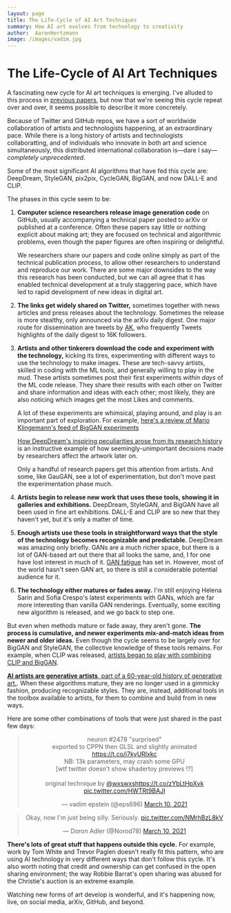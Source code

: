 ```yaml
---
layout: page
title: The Life-Cycle of AI Art Techniques
summary: How AI art evolves from technology to creativity
author:  AaronHertzmann
image: /images/vadim.jpg
---
```




# The Life-Cycle of AI Art Techniques

A fascinating new cycle for AI art techniques is emerging. I've alluded to this process in [previous papers](https://cacm.acm.org/magazines/2020/5/244330-computers-do-not-make-art-people-do/fulltext), but now that we're seeing this cycle repeat over and over, it seems possible to describe it more concretely.

Because of Twitter and GitHub repos, we have a sort of worldwide collaboration of artists and technologists happening, at an extraordinary pace. While there is a long history of artists and technologists collaboratting, and of individuals who innovate in both art and science simultaneously, this distributed international collaboration is—dare I say—_completely unprecedented_.

Some of the most significant AI algorithms that have fed this cycle are: DeepDream, StyleGAN, pix2pix, CycleGAN, BigGAN, and now DALL-E and CLIP.

The phases in this cycle seem to be:

1. **Computer science researchers release image generation code** on GitHub, usually accompanying a technical paper posted to arXiv or published at a conference.  Often these papers say little or nothing explicit about making art; they are focused on technical and algorithmic problems, even though the paper figures are often inspiring or delightful. 

   We researchers share our papers and code online simply as part of the technical publication process, to allow other researchers to understand and reproduce our work.   There are some major downsides to the way this research has been conducted, but we can all agree that it has enabled technical development at a truly staggering pace, which have led to rapid development of new ideas in digital art.


2. **The links get widely shared on Twitter,** sometimes together with news articles and press releases about the technology.  Sometimes the release is more stealthy, only announced via the arXiv daily digest. One major route for dissemination are tweets by [AK](https://twitter.com/ak92501), who frequently Tweets highlights of the daily digest to  16K followers. 


3. **Artists and other tinkerers download the code and experiment with the technology,** kicking its tires, experimenting with different ways to use the technology to make images.  These are tech-savvy artists, skilled in coding with the ML tools, and generally willing to play in the mud. These artists sometimes post their first experiments _within days_ of the ML code release.  They share their results with each other on Twitter and share information and ideas with each other; most likely, they are also noticing which images get the most Likes and comments.     


    A lot of these experiments are whimsical, playing around, and play is an important part of exploration.  For example, [here's a review of Mario Klingemann's feed of BigGAN experiments](https://hyperallergic.com/481969/an-ai-artists-twitter-feed-is-an-art-gallery/)

    [How DeepDream's inspiring peculiarities arose from its research history](/2020/12/29/deepdream.html) is an instructive example of how seemingly-unimportant decisions made by researchers affect the artwork later on. 

     Only a handful of research papers get this attention from artists. And some, like GauGAN, see a lot of experimentation, but don't move past the experimentation phase much.


4. **Artists begin to release new work that uses these tools, showing it in galleries and exhibitions.** DeepDream, StyleGAN, and BigGAN have all been used in fine art exhibitions. DALL-E and CLIP are so new that they haven't yet, but it's only a matter of time.

5. **Enough artists use these tools in straightforward ways that the style of the technology becomes recognizable and predictable.** DeepDream was amazing only briefly. GANs are a much richer space, but there is a lot of GAN-based art out there that all looks the same, and, I for one have lost interest in much of it. [GAN fatigue](https://www.mitpressjournals.org/doi/abs/10.1162/leon_a_01930) has set in.  However, most of the world hasn't seen GAN art, so there is still a considerable potential audience for it.

6. **The technology either matures or fades away.** 
I'm still enjoying Helena Sarin and Sofia Crespo's latest experiments with GANs, which are far more interesting than vanilla GAN renderings. Eventually, some exciting new algorithm is released, and we go back to step one.

But even when methods mature or fade away, they aren't gone. 
**The process is cumulative, and newer experiments mix-and-match ideas from newer and older ideas.**  Even though the cycle seems to be largely over for BigGAN and StyleGAN, the collective knowledge of these tools remains. For example, when CLIP was released, [artists began to play with combining CLIP and BigGAN](https://twitter.com/advadnoun/status/1351038053033406468?s=20). 

[**AI artists are generative artists**, part of a 60-year-old history of generative art.](https://www.artnews.com/art-in-america/features/generative-art-tools-flash-processing-neural-networks-1202674657/). 
When these algorithms mature, they are no longer used in a gimmicky fashion, producing recognizable styles. They are, instead, additional tools in the toolbox available to artists, for them to combine and build from in new ways.

Here are some other combinations of tools that were just shared in the past few days:

<center>
<blockquote class="twitter-tweet"><p lang="en" dir="ltr">neuron #2478 &quot;surprised&quot;<br>exported to CPPN then GLSL and slightly animated <a href="https://t.co/j7kyURlxkc">https://t.co/j7kyURlxkc</a><br>NB: 13k parameters, may crash some GPU<br>[wtf twitter doesn&#39;t show shadertoy previews !?]<br><br>original technique by <a href="https://twitter.com/wxswxs?ref_src=twsrc%5Etfw">@wxswxs</a><a href="https://t.co/zYbLtHpXvk">https://t.co/zYbLtHpXvk</a> <a href="https://t.co/HWTRt9BAJI">pic.twitter.com/HWTRt9BAJI</a></p>&mdash; vadim epstein (@eps696) <a href="https://twitter.com/eps696/status/1369460655846264835?ref_src=twsrc%5Etfw">March 10, 2021</a></blockquote> <script async src="https://platform.twitter.com/widgets.js" charset="utf-8"></script>
</center>

<center>
<blockquote class="twitter-tweet"><p lang="en" dir="ltr">Okay, now I&#39;m just being silly. Seriously. <a href="https://t.co/NMrhBzL8kV">pic.twitter.com/NMrhBzL8kV</a></p>&mdash; Doron Adler (@Norod78) <a href="https://twitter.com/Norod78/status/1369546359695630337?ref_src=twsrc%5Etfw">March 10, 2021</a></blockquote> <script async src="https://platform.twitter.com/widgets.js" charset="utf-8"></script>
</center>

**There's lots of great stuff that happens outside this cycle.** For example, work by Tom White and Trevor Paglen doesn't really fit this pattern, who are  using AI technology in very different ways that don't follow this cycle.  It's also worth noting that credit and ownership can get confused in the open sharing environment; the way Robbie Barrat's open sharing was abused for the Christie's auction is an extreme example.

Watching new forms of art develop is wonderful, and it's happening now, live, on social media, arXiv, GitHub, and beyond.